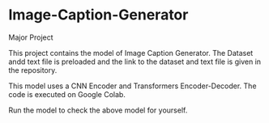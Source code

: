 # Image-Caption-Generator
Major Project

This project contains the model of Image Caption Generator.
The Dataset andd text file is preloaded and the link to the dataset and text file is given in the repository.

This model uses a CNN Encoder and Transformers Encoder-Decoder.
The code is executed on Google Colab.

Run the model to check the above model for yourself.
